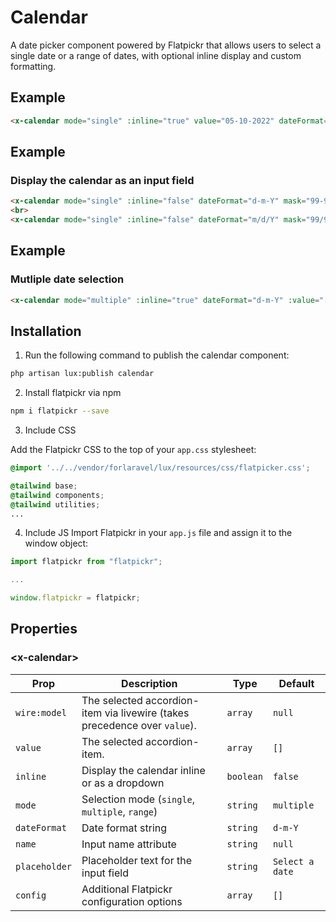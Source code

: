 # Calendar
A date picker component powered by Flatpickr that allows users to select a single date or a range of dates, with optional inline display and custom formatting.

## Example
```html
<x-calendar mode="single" :inline="true" value="05-10-2022" dateFormat="d-m-Y" />
```

## Example
### Display the calendar as an input field
```html
<x-calendar mode="single" :inline="false" dateFormat="d-m-Y" mask="99-99-9999" placeholder="Pick a type a date: dd-mm-yyyy" />
<br>
<x-calendar mode="single" :inline="false" dateFormat="m/d/Y" mask="99/99/9999" placeholder="Pick a type a date: mm/dd/yyyy" />
```

## Example
### Mutliple date selection
```html
<x-calendar mode="multiple" :inline="true" dateFormat="d-m-Y" :value="['05-10-2022', '06-10-2022']" />
```

## Installation

1. Run the following command to publish the calendar component:

```bash
php artisan lux:publish calendar
```

2. Install flatpickr via npm

```bash
npm i flatpickr --save
```

3. Include CSS

Add the Flatpickr CSS to the top of your `app.css` stylesheet:
```css
@import '../../vendor/forlaravel/lux/resources/css/flatpicker.css';

@tailwind base;
@tailwind components;
@tailwind utilities;
...
```

4. Include JS
Import Flatpickr in your `app.js` file and assign it to the window object:

```javascript
import flatpickr from "flatpickr";

...

window.flatpickr = flatpickr;
```

## Properties

### \<x-calendar>
| Prop | Description | Type | Default |
| --- | --- | --- | --- |
| `wire:model` | The selected accordion-item via livewire (takes precedence over `value`). | `array` | `null`
| `value` | The selected accordion-item. | `array` | `[]`
| `inline` | Display the calendar inline or as a dropdown | `boolean` | `false` |
| `mode` | Selection mode (`single`, `multiple`, `range`) | `string` | `multiple` |
| `dateFormat` | Date format string | `string` | `d-m-Y` |
| `name` | Input name attribute | `string` | `null` |
| `placeholder` | Placeholder text for the input field | `string` | `Select a date` |
| `config` | Additional Flatpickr configuration options | `array` | `[]` |